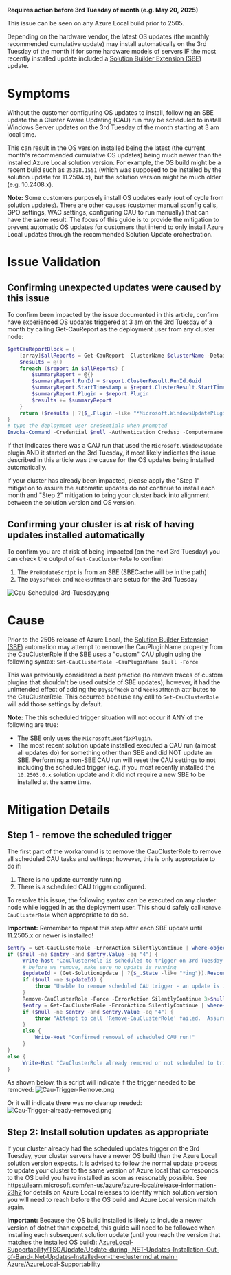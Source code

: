 **Requires action before 3rd Tuesday of month (e.g. May 20, 2025)**

This issue can be seen on any Azure Local build prior to 2505.

Depending on the hardware vendor, the latest OS updates (the monthly recommended cumulative update) may install automatically on the 3rd Tuesday of the month if for some hardware models of servers IF the most recently installed update included a [Solution Builder Extension (SBE)](https://learn.microsoft.com/en-us/azure/azure-local/update/solution-builder-extension) update.

# Symptoms
Without the customer configuring OS updates to install, following an SBE update the a Cluster Aware Updating (CAU) run may be scheduled to install Windows Server updates on the 3rd Tuesday of the month starting at 3 am local time.

This can result in the OS version installed being the latest (the current month's recommended cumulative OS updates) being much newer than the installed Azure Local solution version. For example, the OS build might be a recent build such as `25398.1551` (which was supposed to be installed by the solution update for 11.2504.x), but the solution version might be much older (e.g. 10.2408.x).

**Note:** Some customers purposely install OS updates early (out of cycle from solution updates).  There are other causes (customer manual sconfig calls, GPO settings, WAC settings, configuring CAU to run manually) that can have the same result.  The focus of this guide is to provide the mitigation to prevent automatic OS updates for customers that intend to only install Azure Local updates through the recommended Solution Update orchestration.

# Issue Validation
## Confirming unexpected updates were caused by this issue
To confirm been impacted by the issue documented in this article, confirm have experienced OS updates triggered at 3 am on the 3rd Tuesday of a month by calling Get-CauReport as the deployment user from any cluster node:
```Powershell
$getCauReportBlock = {
    [array]$allReports = Get-CauReport -ClusterName $clusterName -Detailed
    $results = @()
    foreach ($report in $allReports) {
        $summaryReport = @{}
        $summaryReport.RunId = $report.ClusterResult.RunId.Guid
        $summaryReport.StartTimestamp = $report.ClusterResult.StartTimestamp
        $summaryReport.Plugin = $report.Plugin  
        $results += $summaryReport
    }
    return ($results | ?{$_.Plugin -like "*Microsoft.WindowsUpdatePlugin*"})
}
# type the deployment user credentials when prompted
Invoke-Command -Credential $null -Authentication Credssp -Computername localhost -ScriptBlock $getCauReportBlock
```
If that indicates there was a CAU run that used the `Microsoft.WindowsUpdate` plugin AND it started on the 3rd Tuesday, it most likely indicates the issue described in this article was the cause for the OS updates being installed automatically.

If your cluster has already been impacted, please apply the "Step 1" mitigation to assure the automatic updates do not continue to install each month and "Step 2" mitigation to bring your cluster back into alignment between the solution version and OS version.

## Confirming your cluster is at risk of having updates installed automatically
To confirm you are at risk of being impacted (on the next 3rd Tuesday) you can check the output of `Get-CauClusterRole` to confirm 
1. The `PreUpdateScript` is from an SBE (SBECache will be in the path)
2. The `DaysOfWeek` and `WeeksOfMonth` are setup for the 3rd Tuesday 

![Cau-Scheduled-3rd-Tuesday.png](../Cau-Scheduled-3rd-Tuesday.png)

# Cause
Prior to the 2505 release of Azure Local, the [Solution Builder Extension (SBE)](https://learn.microsoft.com/en-us/azure/azure-local/update/solution-builder-extension) automation may attempt to remove the CauPluginName property from the CauClusterRole if the SBE uses a "custom" CAU plugin using the following syntax:
`Set-CauClusterRole -CauPluginName $null -Force`

This was previously considered a best practice (to remove traces of custom plugins that shouldn't be used outside of SBE updates); however, it had the unintended effect of adding the `DaysOfWeek` and `WeeksOfMonth` attributes to the CauClusterRole. This occurred because any call to `Set-CauClusterRole` will add those settings by default.

**Note:** The this scheduled trigger situation will not occur if ANY of the following are true:
- The SBE only uses the `Microsoft.HotfixPlugin`.
- The most recent solution update installed executed a CAU run (almost all updates do) for something other than SBE and did NOT update an SBE.  Performing a non-SBE CAU run will reset the CAU settings to not including the scheduled trigger (e.g. if you most recently installed the `10.2503.0.x` solution update and it did not require a new SBE to be installed at the same time.

# Mitigation Details
## Step 1 - remove the scheduled trigger
The first part of the workaround is to remove the CauClusterRole to remove all scheduled CAU tasks and settings; however, this is only appropriate to do if:
1. There is no update currently running
2. There is a scheduled CAU trigger configured.

To resolve this issue, the following syntax can be executed on any cluster node while logged in as the deployment user.  This should safely call `Remove-CauClusterRole` when appropriate to do so.

**Important:** Remember to repeat this step after each SBE update until 11.2505.x or newer is installed!

```Powershell
$entry = Get-CauClusterRole -ErrorAction SilentlyContinue | where-object { $_.Name -eq "DaysOfWeek" }  
if ($null -ne $entry -and $entry.Value -eq "4") {
     Write-host "CauClusterRole is scheduled to trigger on 3rd Tuesday!"
     # before we remove, make sure no update is running
     $updateId = (Get-SolutionUpdate | ?{$_.State -like "*ing"}).ResourceId
     if ($null -ne $updateId) {
         throw "Unable to remove scheduled CAU trigger - an update is in progress:`n$($updateId)"
     }
     Remove-CauClusterRole -Force -ErrorAction SilentlyContinue 3>$null 4>$null
     $entry = Get-CauClusterRole -ErrorAction SilentlyContinue | where-object { $_.Name -eq "DaysOfWeek" }
     if ($null -ne $entry -and $entry.Value -eq "4") {
         throw "Attempt to call 'Remove-CauClusterRole' failed.  Assure you are logged in as the deployment user."
     }
     else {
         Write-Host "Confirmed removal of scheduled CAU run!"
     }
}
else {
     Write-Host "CauClusterRole already removed or not scheduled to trigger automatically"
}
```

As shown below, this script will indicate if the trigger needed to be removed:
![Cau-Trigger-Remove.png](../Cau-Trigger-Remove.png)

Or it will indicate there was no cleanup needed:
![Cau-Trigger-already-removed.png](../Cau-Trigger-already-removed.png)

## Step 2: Install solution updates as appropriate
If your cluster already had the scheduled updates trigger on the 3rd Tuesday, your cluster servers have a newer OS build than the Azure Local solution version expects.  It is advised to follow the normal update process to update your cluster to the same version of Azure local that corresponds to the OS build you have installed as soon as reasonably possible.  See https://learn.microsoft.com/en-us/azure/azure-local/release-information-23h2 for details on Azure Local releases to identify which solution version you will need to reach before the OS build and Azure Local version match again.

**Important:** Because the OS build installed is likely to include a newer version of dotnet than expected, this guide will need to be followed when installing each subsequent solution update (until you reach the version that matches the installed OS build):
[AzureLocal-Supportability/TSG/Update/Update-during-.NET-Updates-Installation-Out-of-Band-.Net-Updates-Installed-on-the-cluster.md at main · Azure/AzureLocal-Supportability](https://github.com/Azure/AzureLocal-Supportability/blob/main/TSG/Update/Update-during-.NET-Updates-Installation-Out-of-Band-.Net-Updates-Installed-on-the-cluster.md)